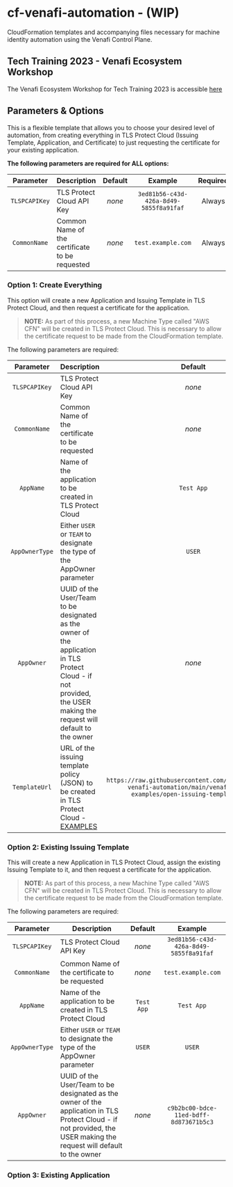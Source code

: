 # cf-venafi-automation - (WIP)

CloudFormation templates and accompanying files necessary for machine identity automation using the Venafi Control Plane.

## Tech Training 2023 - Venafi Ecosystem Workshop
The Venafi Ecosystem Workshop for Tech Training 2023 is accessible [here](docs/README.md)

## Parameters & Options

This is a flexible template that allows you to choose your desired level of automation, from creating everything in TLS Protect Cloud (Issuing Template, Application, and Certificate) to just requesting the certificate for your existing application.

**The following parameters are required for ALL options:**

<!-- Table for listing required parameters -->
| Parameter | Description | Default | Example | Required |
| :---: | --- | :---: | :---: | :---: |
| `TLSPCAPIKey` | TLS Protect Cloud API Key | *none* | `3ed81b56-c43d-426a-8d49-5855f8a91faf` | Always |
| `CommonName` | Common Name of the certificate to be requested | *none* | `test.example.com` | Always |

### Option 1: Create Everything

This option will create a new Application and Issuing Template in TLS Protect Cloud, and then request a certificate for the application.

>**NOTE:** As part of this process, a new Machine Type called "AWS CFN" will be created in TLS Protect Cloud. This is necessary to allow the certificate request to be made from the CloudFormation template.

The following parameters are required:

| Parameter | Description | Default | Example |
| :---: | --- | :---: | :---: |
| `TLSPCAPIKey` | TLS Protect Cloud API Key | *none* | `3ed81b56-c43d-426a-8d49-5855f8a91faf` |
| `CommonName` | Common Name of the certificate to be requested | *none* | `test.example.com` |
| `AppName` | Name of the application to be created in TLS Protect Cloud | `Test App` | `Test App` |
| `AppOwnerType` | Either `USER` or `TEAM` to designate the type of the AppOwner parameter | `USER` | `USER` |
| `AppOwner` | UUID of the User/Team to be designated as the owner of the application in TLS Protect Cloud - if not provided, the USER making the request will default to the owner | *none* | `c9b2bc00-bdce-11ed-bdff-8d873671b5c3` |
| `TemplateUrl` | URL of the issuing template policy (JSON) to be created in TLS Protect Cloud - [EXAMPLES](/venafi-policy-examples/) | `https://raw.githubusercontent.com/paulternate/cf-venafi-automation/main/venafi-policy-examples/open-issuing-template.json` | `https://raw.githubusercontent.com/paulternate/cf-venafi-automation/main/venafi-policy-examples/open-issuing-template.json` |
### Option 2: Existing Issuing Template

This will create a new Application in TLS Protect Cloud, assign the existing Issuing Template to it, and then request a certificate for the application.

>**NOTE:** As part of this process, a new Machine Type called "AWS CFN" will be created in TLS Protect Cloud. This is necessary to allow the certificate request to be made from the CloudFormation template.

The following parameters are required:

| Parameter | Description | Default | Example |
| :---: | --- | :---: | :---: |
| `TLSPCAPIKey` | TLS Protect Cloud API Key | *none* | `3ed81b56-c43d-426a-8d49-5855f8a91faf` |
| `CommonName` | Common Name of the certificate to be requested | *none* | `test.example.com` |
| `AppName` | Name of the application to be created in TLS Protect Cloud | `Test App` | `Test App` |
| `AppOwnerType` | Either `USER` or `TEAM` to designate the type of the AppOwner parameter | `USER` | `USER` |
| `AppOwner` | UUID of the User/Team to be designated as the owner of the application in TLS Protect Cloud - if not provided, the USER making the request will default to the owner | *none* | `c9b2bc00-bdce-11ed-bdff-8d873671b5c3` |
### Option 3: Existing Application
